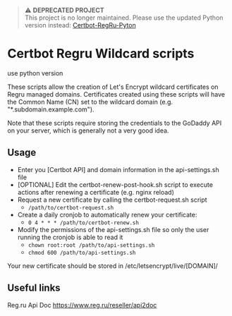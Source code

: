 > ⚠️ **DEPRECATED PROJECT**  
> This project is no longer maintained.
> Please use the updated Python version instead: [Certbot-RegRu-Pyton](https://github.com/nasmolin/Certbot-Regru-Python)

# Certbot Regru Wildcard scripts

use python version

These scripts allow the creation of Let's Encrypt wildcard certificates on Regru managed domains. Certificates created using these scripts will have the Common Name (CN) set to the wildcard domain (e.g. "*.subdomain.example.com").

Note that these scripts require storing the credentials to the GoDaddy API on your server, which is generally not a very good idea.

## Usage
- Enter you [Certbot API] and domain information in the api-settings.sh file
- [OPTIONAL] Edit the certbot-renew-post-hook.sh script to execute actions after renewing a certificate (e.g. nginx reload)
- Request a new certificate by calling the certbot-request.sh script
	- ```/path/to/certbot-request.sh```
- Create a daily cronjob to automatically renew your certificate:
	- ```0 4 * * * /path/to/certbot-renew.sh```
- Modify the permissions of the api-settings.sh file so only the user running the cronjob is able to read it
	- ```chown root:root /path/to/api-settings.sh```
	- ```chmod 600 /path/to/api-settings.sh```


Your new certificate should be stored in /etc/letsencrypt/live/[DOMAIN]/

## Useful links
Reg.ru Api Doc https://www.reg.ru/reseller/api2doc
